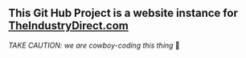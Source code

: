 
This Git Hub Project is a website instance for 
[TheIndustryDirect.com](http://theindustrydirect.com) 
 ---
*TAKE CAUTION: we are cowboy-coding this thing* 🤠
